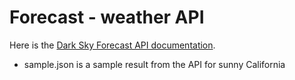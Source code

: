 # Forecast - weather API

Here is the [Dark Sky Forecast API documentation](https://developer.forecast.io/).

- sample.json is a sample result from the API for sunny California
